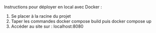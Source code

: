 Instructions pour déployer en local avec Docker :
1) Se placer à la racine du projet
2) Taper les commandes docker compose build puis docker compose up
3) Accéder au site sur : localhost:8080
